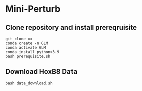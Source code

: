 # Mini-Perturb

## Clone repository and install prereqruisite
```
git clone xx
conda create -n GLM
conda activate GLM
conda install python>3.9
bash prerequisite.sh
```

## Download HoxB8 Data
```
bash data_download.sh
```